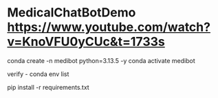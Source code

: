 # MedicalChatBotDemo  https://www.youtube.com/watch?v=KnoVFU0yCUc&t=1733s
conda  create -n medibot python=3.13.5 -y
conda activate medibot

verify - 
conda env list

pip install -r requirements.txt